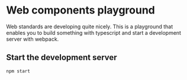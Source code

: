 # Web components playground

Web standards are developing quite nicely. This is a playground that enables you to build something with typescript and start a development server with webpack.

## Start the development server

`npm start`
 
